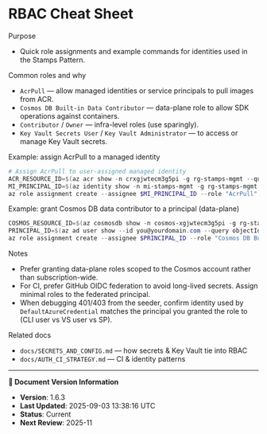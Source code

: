# RBAC Cheat Sheet

Purpose

- Quick role assignments and example commands for identities used in the Stamps Pattern.

Common roles and why

- `AcrPull` — allow managed identities or service principals to pull images from ACR.
- `Cosmos DB Built-in Data Contributor` — data-plane role to allow SDK operations against containers.
- `Contributor` / `Owner` — infra-level roles (use sparingly).
- `Key Vault Secrets User` / `Key Vault Administrator` — to access or manage Key Vault secrets.

Example: assign AcrPull to a managed identity

```powershell
# Assign AcrPull to user-assigned managed identity
ACR_RESOURCE_ID=$(az acr show -n crxgjwtecm3g5pi -g rg-stamps-mgmt --query id -o tsv)
MI_PRINCIPAL_ID=$(az identity show -n mi-stamps-mgmt -g rg-stamps-mgmt --query principalId -o tsv)
az role assignment create --assignee $MI_PRINCIPAL_ID --role "AcrPull" --scope $ACR_RESOURCE_ID
```

Example: grant Cosmos DB data contributor to a principal (data-plane)

```powershell
COSMOS_RESOURCE_ID=$(az cosmosdb show -n cosmos-xgjwtecm3g5pi -g rg-stamps-mgmt --query id -o tsv)
PRINCIPAL_ID=$(az ad user show --id you@yourdomain.com --query objectId -o tsv)
az role assignment create --assignee $PRINCIPAL_ID --role "Cosmos DB Built-in Data Contributor" --scope $COSMOS_RESOURCE_ID
```

Notes

- Prefer granting data-plane roles scoped to the Cosmos account rather than subscription-wide.
- For CI, prefer GitHub OIDC federation to avoid long-lived secrets. Assign minimal roles to the federated principal.
- When debugging 401/403 from the seeder, confirm identity used by `DefaultAzureCredential` matches the principal you granted the role to (CLI user vs VS user vs SP).

Related docs

- `docs/SECRETS_AND_CONFIG.md` — how secrets & Key Vault tie into RBAC
- `docs/AUTH_CI_STRATEGY.md` — CI & identity patterns
---

**📝 Document Version Information**
- **Version**: 1.6.3
- **Last Updated**: 2025-09-03 13:38:16 UTC  
- **Status**: Current
- **Next Review**: 2025-11
